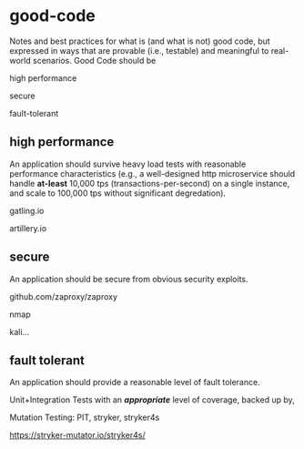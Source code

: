 # good-code
Notes and best practices for what is (and what is not) good code, but expressed in ways that are provable (i.e., testable) and meaningful to real-world scenarios. Good Code should be

high performance

secure

fault-tolerant


## high performance
An application should survive heavy load tests with reasonable performance characteristics (e.g., a well-designed http microservice should handle **at-least** 10,000 tps (transactions-per-second) on a single instance, and scale to 100,000 tps without significant degredation).

gatling.io

artillery.io


## secure
An application should be secure from obvious security exploits.

github.com/zaproxy/zaproxy

nmap

kali...


## fault tolerant
An application should provide a reasonable level of fault tolerance.

Unit+Integration Tests with an ***appropriate*** level of coverage, backed up by,

Mutation Testing: PIT, stryker, stryker4s

https://stryker-mutator.io/stryker4s/

